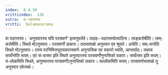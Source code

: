 ```yaml
---
index:  8.4.59
vrittiindex:  126
sutra:  वा पदान्तस्य
vritti:  balamanorama 
---
```


वा पदान्तस्य। `अनुस्वारस्य ययि परसवर्ण' इत्यनुवर्तते। तदाह--पदान्तस्येत्यादिना। त्वङ्करोषीति। त्वम्-करोषीति। स्थिते मोऽनुस्वारः। परसवर्णो ङकारः। तदभावपक्षे अनुस्वार एव श्रूयते। अत्रेति। सम्-यन्तेति स्थिते मोऽनुस्वारः। तस्य परनिमित्तभूतयकारसवर्णः अनुनासिक एव यकारो भवति, आन्तर्यात्। तथाच सय्यँन्तेति रूपम्। एवं सं-वत्सर इति स्थिते अनुस्वारस्य परसवर्णोनुनासिको वकारः। सव्वँत्सर इति रूपम्। यं-लोकमिति स्थिते, अनुस्वारस्य परसवर्णोऽनुनासिको लकारः। यल्लोंकमिति रूपम्। परसवर्णाभावपक्षे तु अनुस्वार एवेत्यर्थः। 

